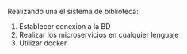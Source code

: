 Realizando una el sistema de biblioteca:
1. Establecer conexion a la BD
2. Realizar los microservicios en cualquier lenguaje
3. Utilizar docker